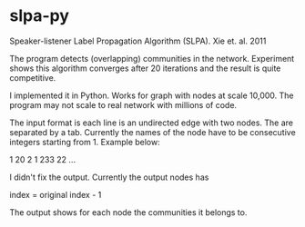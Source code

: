 slpa-py
=======

Speaker-listener Label Propagation Algorithm (SLPA). Xie et. al. 2011 

The program detects (overlapping) communities in the network. Experiment 
shows this algorithm converges after 20 iterations and the result is 
quite competitive. 

I implemented it in Python. Works for graph with nodes at scale 10,000. 
The program may not scale to real network with millions of code.

The input format is each line is an undirected edge with two nodes. 
The are separated by a tab. Currently the names of the node have to be
consecutive integers starting from 1. Example below:

1     20
2     1
233   22
...

I didn't fix the output. Currently the output nodes has 

index = original index - 1

The output shows for each node the communities it belongs to. 
